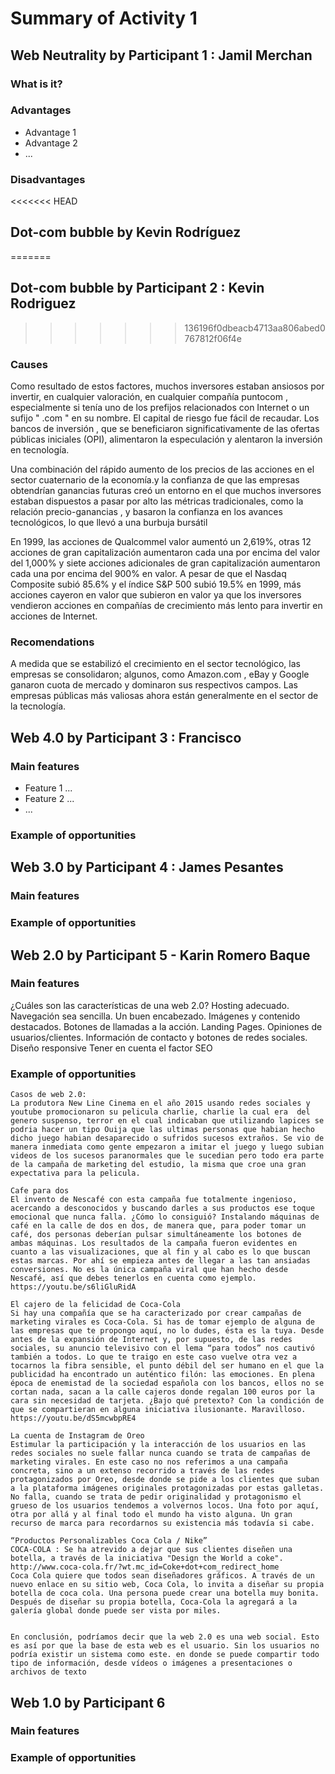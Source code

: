 # Summary of Activity 1


## Web Neutrality by Participant 1 : Jamil Merchan

### What is it?

### Advantages
  - Advantage 1
  - Advantage 2
  - ...

### Disadvantages


<<<<<<< HEAD
## Dot-com bubble by Kevin Rodríguez
=======
## Dot-com bubble by Participant 2 : Kevin Rodriguez
>>>>>>> 136196f0dbeacb4713aa806abed0767812f06f4e

### Causes
Como resultado de estos factores, muchos inversores estaban ansiosos por invertir, en cualquier valoración, en cualquier compañía puntocom , especialmente si tenía uno de los prefijos relacionados con Internet o un sufijo " .com " en su nombre. El capital de riesgo fue fácil de recaudar. Los bancos de inversión , que se beneficiaron significativamente de las ofertas públicas iniciales (OPI), alimentaron la especulación y alentaron la inversión en tecnología.

Una combinación del rápido aumento de los precios de las acciones en el sector cuaternario de la economía.y la confianza de que las empresas obtendrían ganancias futuras creó un entorno en el que muchos inversores estaban dispuestos a pasar por alto las métricas tradicionales, como la relación precio-ganancias , y basaron la confianza en los avances tecnológicos, lo que llevó a una burbuja bursátil

En 1999, las acciones de Qualcommel valor aumentó un 2,619%, otras 12 acciones de gran capitalización aumentaron cada una por encima del valor del 1,000% y siete acciones adicionales de gran capitalización aumentaron cada una por encima del 900% en valor. A pesar de que el Nasdaq Composite subió 85.6% y el índice S&P 500 subió 19.5% en 1999, más acciones cayeron en valor que subieron en valor ya que los inversores vendieron acciones en compañías de crecimiento más lento para invertir en acciones de Internet.

### Recomendations

A medida que se estabilizó el crecimiento en el sector tecnológico, las empresas se consolidaron; algunos, como Amazon.com , eBay y Google ganaron cuota de mercado y dominaron sus respectivos campos. Las empresas públicas más valiosas ahora están generalmente en el sector de la tecnología.


## Web 4.0 by Participant 3 : Francisco 

### Main features
 - Feature 1 ...
 - Feature 2 ...
 - ...

### Example of opportunities


## Web 3.0 by Participant 4 : James Pesantes

### Main features

### Example of opportunities


## Web 2.0 by Participant 5 - Karin Romero Baque 

### Main features
¿Cuáles son las características de una web 2.0?
    Hosting adecuado.
    Navegación sea sencilla. 
    Un buen encabezado. 
    Imágenes y contenido destacados. 
    Botones de llamadas a la acción. 
    Landing Pages. 
    Opiniones de usuarios/clientes.
    Información de contacto y botones de redes sociales.
    Diseño responsive
    Tener en cuenta el factor SEO

### Example of opportunities
    Casos de web 2.0:
    La produtora New Line Cinema en el año 2015 usando redes sociales y youtube promocionaron su pelicula charlie, charlie la cual era  del genero suspenso, terror en el cual indicaban que utilizando lapices se podria hacer un tipo Ouija que las ultimas personas que habian hecho dicho juego habian desaparecido o sufridos sucesos extraños. Se vio de manera inmediata como gente empezaron a imitar el juego y luego subian videos de los sucesos paranormales que le sucedian pero todo era parte de la campaña de marketing del estudio, la misma que croe una gran expectativa para la pelicula.

    Cafe para dos 
    El invento de Nescafé con esta campaña fue totalmente ingenioso, acercando a desconocidos y buscando darles a sus productos ese toque emocional que nunca falla. ¿Cómo lo consiguió? Instalando máquinas de café en la calle de dos en dos, de manera que, para poder tomar un café, dos personas deberían pulsar simultáneamente los botones de ambas máquinas. Los resultados de la campaña fueron evidentes en cuanto a las visualizaciones, que al fin y al cabo es lo que buscan estas marcas. Por ahí se empieza antes de llegar a las tan ansiadas conversiones. No es la única campaña viral que han hecho desde Nescafé, así que debes tenerlos en cuenta como ejemplo.
    https://youtu.be/s6liGluRidA
    
    El cajero de la felicidad de Coca-Cola
    Si hay una compañía que se ha caracterizado por crear campañas de marketing virales es Coca-Cola. Si has de tomar ejemplo de alguna de las empresas que te propongo aquí, no lo dudes, ésta es la tuya. Desde antes de la expansión de Internet y, por supuesto, de las redes sociales, su anuncio televisivo con el lema “para todos” nos cautivó también a todos. Lo que te traigo en este caso vuelve otra vez a tocarnos la fibra sensible, el punto débil del ser humano en el que la publicidad ha encontrado un auténtico filón: las emociones. En plena época de enemistad de la sociedad española con los bancos, ellos no se cortan nada, sacan a la calle cajeros donde regalan 100 euros por la cara sin necesidad de tarjeta. ¿Bajo qué pretexto? Con la condición de que se compartieran en alguna iniciativa ilusionante. Maravilloso.
    https://youtu.be/dS5mcwbpRE4
    
    La cuenta de Instagram de Oreo
    Estimular la participación y la interacción de los usuarios en las redes sociales no suele fallar nunca cuando se trata de campañas de marketing virales. En este caso no nos referimos a una campaña concreta, sino a un extenso recorrido a través de las redes protagonizados por Oreo, desde donde se pide a los clientes que suban a la plataforma imágenes originales protagonizadas por estas galletas. No falla, cuando se trata de pedir originalidad y protagonismo el grueso de los usuarios tendemos a volvernos locos. Una foto por aquí, otra por allá y al final todo el mundo ha visto alguna. Un gran recurso de marca para recordarnos su existencia más todavía si cabe.
    
    “Productos Personalizables Coca Cola / Nike”
    COCA-COLA : Se ha atrevido a dejar que sus clientes diseñen una botella, a través de la iniciativa "Design the World a coke".
    http://www.coca-cola.fr/?wt.mc_id=Coke+dot+com_redirect_home
    Coca Cola quiere que todos sean diseñadores gráficos. A través de un nuevo enlace en su sitio web, Coca Cola, lo invita a diseñar su propia botella de coca cola. Una persona puede crear una botella muy bonita. Después de diseñar su propia botella, Coca-Cola la agregará a la galería global donde puede ser vista por miles. 


    En conclusión, podríamos decir que la web 2.0 es una web social. Esto es así por que la base de esta web es el usuario. Sin los usuarios no podría existir un sistema como este. en donde se puede compartir todo tipo de información, desde vídeos o imágenes a presentaciones o archivos de texto

## Web 1.0 by Participant 6

### Main features

### Example of opportunities
